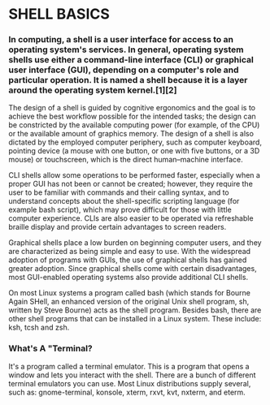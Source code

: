 # SHELL BASICS

### In computing, a shell is a user interface for access to an operating system's services. In general, operating system shells use either a command-line interface (CLI) or graphical user interface (GUI), depending on a computer's role and particular operation. It is named a shell because it is a layer around the operating system kernel.[1][2]

The design of a shell is guided by cognitive ergonomics and the goal is to achieve the best workflow possible for the intended tasks; the design can be constricted by the available computing power (for example, of the CPU) or the available amount of graphics memory. The design of a shell is also dictated by the employed computer periphery, such as computer keyboard, pointing device (a mouse with one button, or one with five buttons, or a 3D mouse) or touchscreen, which is the direct human–machine interface.

CLI shells allow some operations to be performed faster, especially when a proper GUI has not been or cannot be created; however, they require the user to be familiar with commands and their calling syntax, and to understand concepts about the shell-specific scripting language (for example bash script), which may prove difficult for those with little computer experience. CLIs are also easier to be operated via refreshable braille display and provide certain advantages to screen readers.

Graphical shells place a low burden on beginning computer users, and they are characterized as being simple and easy to use. With the widespread adoption of programs with GUIs, the use of graphical shells has gained greater adoption. Since graphical shells come with certain disadvantages, most GUI-enabled operating systems also provide additional CLI shells.

On most Linux systems a program called bash (which stands for Bourne Again SHell, an enhanced version of the original Unix shell program, sh, written by Steve Bourne) acts as the shell program. Besides bash, there are other shell programs that can be installed in a Linux system. These include: ksh, tcsh and zsh.

### What's A "Terminal?

It's a program called a terminal emulator. This is a program that opens a window and lets you interact with the shell. There are a bunch of different terminal emulators you can use. Most Linux distributions supply several, such as: gnome-terminal, konsole, xterm, rxvt, kvt, nxterm, and eterm.

